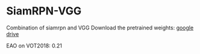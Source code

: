 # SiamRPN-VGG
Combination of siamrpn and VGG
Download the pretrained weights: [google drive](https://drive.google.com/file/d/1cyxKQY8ELRHTyvMW1SFHVDLrTtla8tLp/view?usp=sharing)

EAO on VOT2018: 0.21
